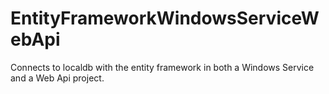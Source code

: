 # EntityFrameworkWindowsServiceWebApi
Connects to localdb with the entity framework in both a Windows Service and a Web Api project.

